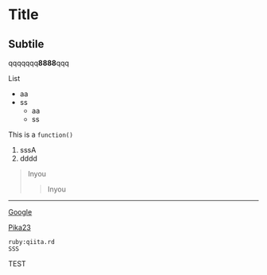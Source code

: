 # Title

## Subtile
qqqqqqq**8888**qqq

List
* aa
* ss
    + aa
    + ss


This is a `function()`

1. sssA
2. dddd

> Inyou
>> Inyou
---
[Google](https://www.google.co.jp/)

[Pika23](https://www.google.com)


```ruby:qiita.rd```  
`SSS`

TEST
